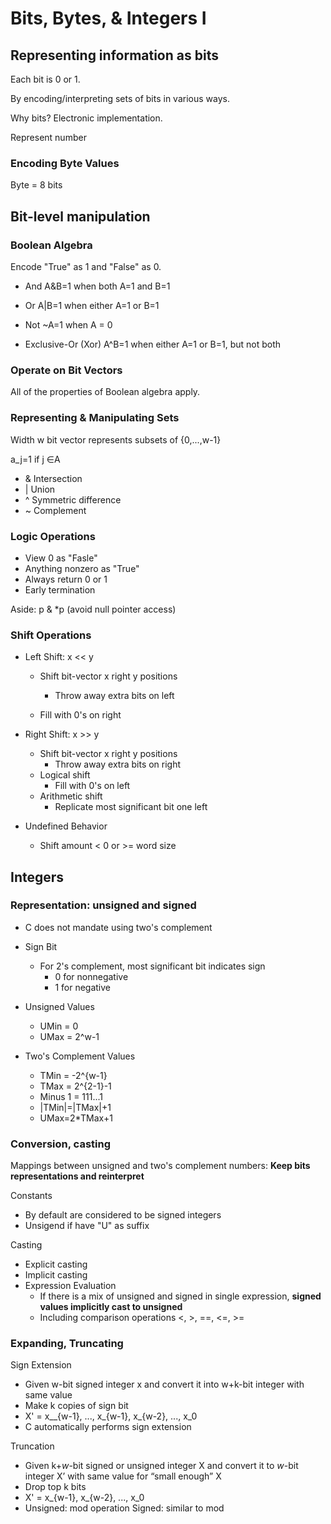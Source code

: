 # Bits, Bytes, & Integers I

## Representing information as bits

Each bit is 0 or 1.

By encoding/interpreting sets of bits in various ways.

Why bits? Electronic implementation.

Represent number

### Encoding Byte Values

Byte = 8 bits

## Bit-level manipulation

### Boolean Algebra

Encode "True" as 1 and "False" as 0.

* And A&B=1 when both A=1 and B=1

* Or A|B=1 when either A=1 or B=1

* Not ~A=1 when A = 0

* Exclusive-Or (Xor) A^B=1 when either A=1 or B=1, but not both

### Operate on Bit Vectors

All of the properties of Boolean algebra apply.

### Representing & Manipulating Sets

Width w bit vector represents subsets of {0,...,w-1}

a_j=1 if j ∈A

* & Intersection
* | Union
* ^ Symmetric difference
* ~ Complement

### Logic Operations

* View 0 as "Fasle"
* Anything nonzero as "True"
* Always return 0 or 1
* Early termination

Aside: p & *p (avoid null pointer access)

### Shift Operations

* Left Shift: x << y

  * Shift bit-vector x right y positions
    * Throw away extra bits on left

  * Fill with 0's on right

* Right Shift: x >> y

  * Shift bit-vector x right y positions
    * Throw away extra bits on right
  * Logical shift
    * Fill with 0's on left
  * Arithmetic shift
    * Replicate most significant bit one left

* Undefined Behavior

  * Shift amount < 0 or >= word size

## Integers

### Representation: unsigned and signed

* C does not mandate using two's complement

* Sign Bit
  * For 2's complement, most significant bit indicates sign
    * 0 for nonnegative
    * 1 for negative

* Unsigned Values
  * UMin = 0
  * UMax = 2^w-1

* Two's Complement Values
  * TMin = -2^{w-1}
  * TMax = 2^{2-1}-1
  * Minus 1 = 111...1
  * |TMin|=|TMax|+1
  * UMax=2*TMax+1

### Conversion, casting

Mappings between unsigned and two's complement numbers: **Keep bits representations and reinterpret**

Constants

* By default are considered to be signed integers
* Unsigend if have "U" as suffix

Casting

* Explicit casting
* Implicit casting
* Expression Evaluation
  * If there is a mix of unsigned and signed in single expression, **signed values implicitly cast to unsigned**
  * Including comparison operations <, >, ==, <=, >=

### Expanding, Truncating

Sign Extension

* Given w-bit signed integer x and convert it into w+k-bit integer with same value
* Make k copies of sign bit
* X' = x__{w-1}, ..., x_{w-1}, x_{w-2}, ..., x_0
* C automatically performs sign extension

Truncation

* Given k+*w*-bit signed or unsigned integer X and convert it to *w*-bit integer X’ with same value for “small enough” X
* Drop top k bits
* X' = x_{w-1}, x_{w-2}, ..., x_0
* Unsigned: mod operation Signed: similar to mod
